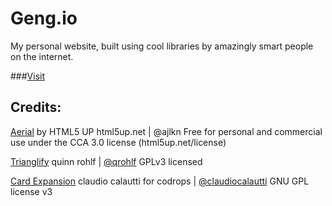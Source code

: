 # Geng.io
My personal website, built using cool libraries by amazingly smart people on the internet.

###[Visit](http://geng.io)

## Credits:
[Aerial](https://html5up.net/uploads/demos/aerial/) by HTML5 UP
html5up.net | @ajlkn
Free for personal and commercial use under the CCA 3.0 license (html5up.net/license)

[Trianglify](http://qrohlf.com/trianglify/)
quinn rohlf | [@qrohlf](https://github.com/qrohlf/trianglify)
GPLv3 licensed

[Card Expansion](https://tympanus.net/Development/CardExpansion/)
claudio calautti for codrops | [@claudiocalautti](https://github.com/claudiocalautti/card-expansion)
GNU GPL license v3


